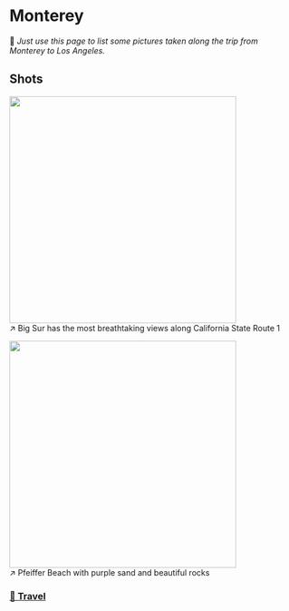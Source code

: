 # Monterey

🩵 *Just use this page to list some pictures taken along the trip from Monterey to Los Angeles.*

## Shots

<img src="../img/Monterey/bigsur.jpg" width=400/>\
↗️ Big Sur has the most breathtaking views along California State Route 1

<img src="../img/Monterey/purplebeach.jpg" width=400/>\
↗️ Pfeiffer Beach with purple sand and beautiful rocks

### [🚢 Travel](./travel.md)
